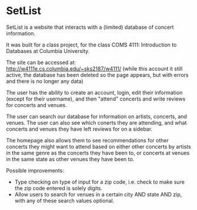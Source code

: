 SetList
=======

SetList is a website that interacts with a (limited) database of concert information. 

It was built for a class project, for the class COMS 4111: Introduction to Databases at Columbia University.

The site can be accessed at: http://w4111e.cs.columbia.edu/~sks2187/w4111/ (while this account it still active, the database has been deleted so the page appears, but with errors and there is no longer any data)

The user has the ability to create an account, login, edit their information (except for their username), and then "attend" concerts and write reviews for concerts and venues. 

The user can search our database for information on artists, concerts, and venues. The user can also see which conerts they are attending, and what concerts and venues they have left reviews for on a sidebar. 

The homepage also allows them to see recommendations for other concerts they might want to attend based on either other concerts by artists in the same genre as the concerts they have been to, or concerts at venues in the same state as other venues they have been to.

Possible improvements:
* Type checking on type of input for a zip code, i.e. check to make sure the zip code entered is solely digits. 
* Allow users to search for venues in a certain city AND state AND zip, with any of these search values optional.
